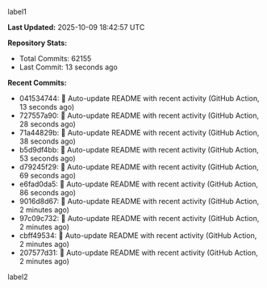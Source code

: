 
label1 
<!-- ACTIVITY_START -->
**Last Updated:** 2025-10-09 18:42:57 UTC

**Repository Stats:**
- Total Commits: 62155
- Last Commit: 13 seconds ago

**Recent Commits:**
- 041534744: 🤖 Auto-update README with recent activity (GitHub Action, 13 seconds ago)
- 727557a90: 🤖 Auto-update README with recent activity (GitHub Action, 28 seconds ago)
- 71a44829b: 🤖 Auto-update README with recent activity (GitHub Action, 38 seconds ago)
- b5d9df4bb: 🤖 Auto-update README with recent activity (GitHub Action, 53 seconds ago)
- d79245f29: 🤖 Auto-update README with recent activity (GitHub Action, 69 seconds ago)
- e6fad0da5: 🤖 Auto-update README with recent activity (GitHub Action, 86 seconds ago)
- 9016d8d67: 🤖 Auto-update README with recent activity (GitHub Action, 2 minutes ago)
- 97c09c732: 🤖 Auto-update README with recent activity (GitHub Action, 2 minutes ago)
- cbff49534: 🤖 Auto-update README with recent activity (GitHub Action, 2 minutes ago)
- 207577d31: 🤖 Auto-update README with recent activity (GitHub Action, 2 minutes ago)
<!-- ACTIVITY_END -->

label2
